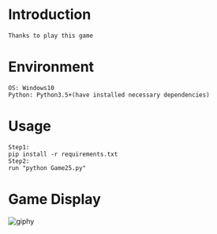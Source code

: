 # Introduction
```
Thanks to play this game
```

# Environment
```
OS: Windows10
Python: Python3.5+(have installed necessary dependencies)
```

# Usage
```
Step1:
pip install -r requirements.txt
Step2:
run "python Game25.py"
```

# Game Display
![giphy](demonstration/running.gif)